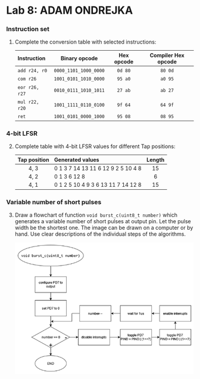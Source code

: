 # Lab 8: ADAM ONDREJKA

### Instruction set

1. Complete the conversion table with selected instructions:

   | **Instruction** | **Binary opcode** | **Hex opcode** | **Compiler Hex opcode** |
   | :-- | :-: | :-: | :-: |
   | `add r24, r0` | `0000_1101_1000_0000` | `0d 80` | `80 0d` |
   | `com r26` | `1001_0101_1010_0000` | `95 a0` | `a0 95` |
   | `eor r26, r27` | `0010_0111_1010_1011` | `27 ab` | `ab 27` |
   | `mul r22, r20` | `1001_1111_0110_0100` | `9f 64` | `64 9f` |
   | `ret` | `1001_0101_0000_1000` | `95 08` | `08 95` |

### 4-bit LFSR

2. Complete table with 4-bit LFSR values for different Tap positions:

   | **Tap position** | **Generated values** | **Length** |
   | :-: | :-- | :-: |
   | 4, 3 | 0 1 3 7 14 13 11 6 12 9 2 5 10 4 8 | 15 |
   | 4, 2 | 0 1 3 6 12 8 | 6 |
   | 4, 1 | 0 1 2 5 10 4 9 3 6 13 11 7 14 12 8 | 15 |

### Variable number of short pulses

3. Draw a flowchart of function `void burst_c(uint8_t number)` which generates a variable number of short pulses at output pin. Let the pulse width be the shortest one. The image can be drawn on a computer or by hand. Use clear descriptions of the individual steps of the algorithms.

   ![burst](burst_function.png)